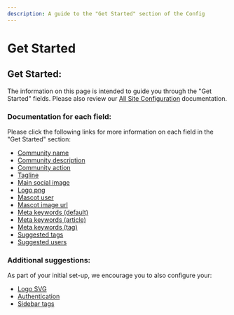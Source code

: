 ```yaml
---
description: A guide to the "Get Started" section of the Config
---
```


# Get Started

## Get Started:

The information on this page is intended to guide you through the "Get Started" fields.  Please also review our [All Site Configuration](all-site-configuration/) documentation.

### Documentation for each field:

Please click the following links for more information on each field in the "Get Started" section:

* [Community name](all-site-configuration/community-content.md#community-name)
* [Community description](all-site-configuration/community-content.md#community-description)
* [Community action](all-site-configuration/community-content.md#community-action)
* [Tagline](all-site-configuration/community-content.md#tagline)
* [Main social image](all-site-configuration/images.md#main-social-image)
* [Logo png](all-site-configuration/images.md#logo-png)
* [Mascot user](all-site-configuration/mascot.md#mascot-user-id)
* [Mascot image url](all-site-configuration/mascot.md#mascot-image-url)
* [Meta keywords \(default\)](all-site-configuration/meta-keywords.md#default)
* [Meta keywords \(article\)](all-site-configuration/meta-keywords.md#article)
* [Meta keywords \(tag\)](all-site-configuration/meta-keywords.md#tag)
* [Suggested tags](all-site-configuration/onboarding.md#suggested-users-and-tags)
* [Suggested users](all-site-configuration/onboarding.md#suggested-users-and-tags)

### Additional suggestions:

As part of your initial set-up, we encourage you to also configure your:

* [Logo SVG](all-site-configuration/images.md#logo-svg)
* [Authentication](all-site-configuration/authentication.md)
* [Sidebar tags](all-site-configuration/tags.md#sidebar-tags)

